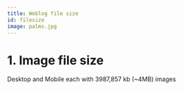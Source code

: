 ```yaml
---
title: Weblog file size
id: filesize
image: palms.jpg
---
```


# 1. Image file size

Desktop and Mobile each with 3987,857 kb (~4MB) images